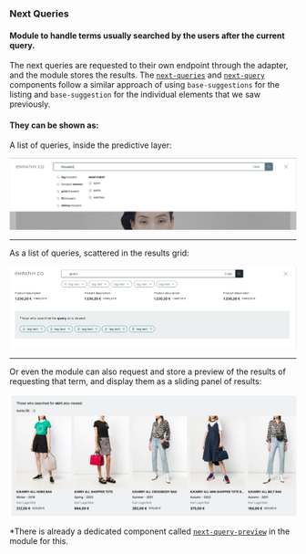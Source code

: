 <div grid="~ cols-6 gap-4">

  <div class="col-start-1 col-span-1">
  <ModulesIndex :currentItem="4" :nextPage="25"/>
  </div>

  <div class="col-start-2 col-span-5">

### **Next Queries**

#### Module to handle terms usually searched by the users after the current query.

The next queries are requested to their own endpoint through the adapter, and the module stores the results. The <a href="https://github.com/empathyco/x/blob/main/packages/x-components/src/x-modules/next-queries/components/next-queries.vue"><code>next-queries</code></a> and <a href="https://github.com/empathyco/x/blob/main/packages/x-components/src/x-modules/next-queries/components/next-query.vue"><code>next-query</code></a> components follow a similar approach of using `base-suggestions` for the listing and `base-suggestion` for the individual elements that we saw previously.

#### They can be shown as:
A list of queries, inside the predictive layer:

![predictive-next-queries.png](../../../../images/predictive-next-queries.png)

</div>
</div>


---

<div grid="~ cols-6 gap-4">

  <div class="col-start-1 col-span-1">
  <ModulesIndex :currentItem="4" :nextPage="26"/>
  </div>

  <div class="col-start-2 col-span-5">

<p class="!mt-0">As a list of queries, scattered in the results grid:</p>

![next-queries-list.png](../../../../images/next-queries-list.png)

</div>
</div>

---

<div grid="~ cols-6 gap-4">

  <div class="col-start-1 col-span-1">
  <ModulesIndex :currentItem="4" :nextPage="27"/>
  </div>

  <div class="col-start-2 col-span-5">

<p class="!mt-0">Or even the module can also request and store a preview of the results of requesting that term, and display them as a sliding panel of results:</p>

![next-queries-preview.png](../../../../images/next-queries-preview.png)
<div class="description">*There is already a dedicated component called <a href="https://github.com/empathyco/x/blob/main/packages/x-components/src/x-modules/next-queries/components/next-query-preview.vue"><code>next-query-preview</code></a> in the module for this.</div>
</div>
</div>
